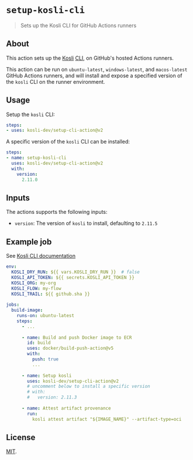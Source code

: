 # `setup-kosli-cli`

> Sets up the Kosli CLI for GitHub Actions runners

## About

This action sets up the [Kosli](https://kosli.com) [CLI](https://github.com/kosli-dev/cli), on GitHub's hosted Actions runners.

This action can be run on `ubuntu-latest`, `windows-latest`, and `macos-latest` GitHub Actions runners, 
and will install and expose a specified version of the `kosli` CLI on the runner environment.

## Usage

Setup the `kosli` CLI:

```yaml
steps:
- uses: kosli-dev/setup-cli-action@v2
```

A specific version of the `kosli` CLI can be installed:

```yaml
steps:
- name: setup-kosli-cli
  uses: kosli-dev/setup-cli-action@v2
  with:
    version:
      2.11.0
```

## Inputs

The actions supports the following inputs:

- `version`: The version of `kosli` to install, defaulting to `2.11.5`

## Example job
See [Kosli CLI documentation](https://docs.kosli.com/)

```yaml
env: 
  KOSLI_DRY_RUN: ${{ vars.KOSLI_DRY_RUN }}  # false
  KOSLI_API_TOKEN: ${{ secrets.KOSLI_API_TOKEN }}
  KOSLI_ORG: my-org
  KOSLI_FLOW: my-flow
  KOSLI_TRAIL: ${{ github.sha }}
  
jobs:  
  build-image:
    runs-on: ubuntu-latest
    steps:
      - ...
        
      - name: Build and push Docker image to ECR
        id: build
        uses: docker/build-push-action@v5
        with:
          push: true
          ...
      
      - name: Setup kosli
        uses: kosli-dev/setup-cli-action@v2
        # uncomment below to install a specific version
        # with: 
        #   version: 2.11.3
        
      - name: Attest artifact provenance
        run: 
          kosli attest artifact "${IMAGE_NAME}" --artifact-type=oci
```

## License

[MIT](LICENSE).
